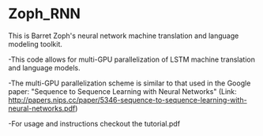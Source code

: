 # Zoph_RNN
This is Barret Zoph's neural network machine translation and language modeling toolkit.

-This code allows for multi-GPU parallelization of LSTM machine translation and language models. 

-The multi-GPU parallelization scheme is similar to that used in the Google paper: "Sequence to Sequence Learning with Neural Networks" (Link: http://papers.nips.cc/paper/5346-sequence-to-sequence-learning-with-neural-networks.pdf)


-For usage and instructions checkout the tutorial.pdf
